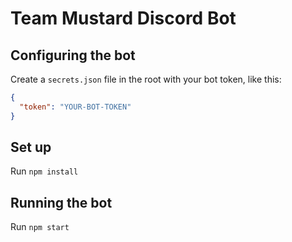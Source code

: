 # Team Mustard Discord Bot

## Configuring the bot

Create a `secrets.json` file in the root with your bot token, like this:

```json
{
  "token": "YOUR-BOT-TOKEN"
}
```

## Set up

Run `npm install`

## Running the bot

Run `npm start`
